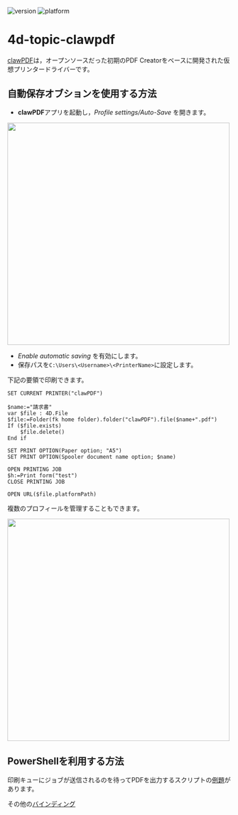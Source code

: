 ![version](https://img.shields.io/badge/version-20%2B-E23089)
![platform](https://img.shields.io/static/v1?label=platform&message=win-64&color=blue)

# 4d-topic-clawpdf

[clawPDF](https://github.com/clawsoftware/clawPDF)は，オープンソースだった初期のPDF Creatorをベースに開発された仮想プリンタードライバーです。

## 自動保存オブションを使用する方法

* **clawPDF**アプリを起動し，*Profile settings/Auto-Save* を開きます。

<img src="https://github.com/user-attachments/assets/e60673fb-7b15-4159-a77e-3ba68211e527" width=500 height=auto />

* *Enable automatic saving* を有効にします。
* 保存パスを`C:\Users\<Username>\<PrinterName>`に設定します。

下記の要領で印刷できます。

```4d
SET CURRENT PRINTER("clawPDF")

$name:="請求書"
var $file : 4D.File
$file:=Folder(fk home folder).folder("clawPDF").file($name+".pdf")
If ($file.exists)
	$file.delete()
End if 

SET PRINT OPTION(Paper option; "A5")
SET PRINT OPTION(Spooler document name option; $name)

OPEN PRINTING JOB
$h:=Print form("test")
CLOSE PRINTING JOB

OPEN URL($file.platformPath)
```

複数のプロフィールを管理することもできます。

<img src="https://github.com/user-attachments/assets/c968b36e-50e0-4f42-9180-6c192d57db87" width=500 height=auto />

## PowerShellを利用する方法

印刷キューにジョブが送信されるのを待ってPDFを出力するスクリプトの[例題](https://github.com/clawsoftware/clawPDF/blob/master/docs/com_examples/Powershell/CreatePDFwithPassword.ps1)があります。

その他の[バインディング](https://github.com/clawsoftware/clawPDF/tree/master/docs/com_examples)
